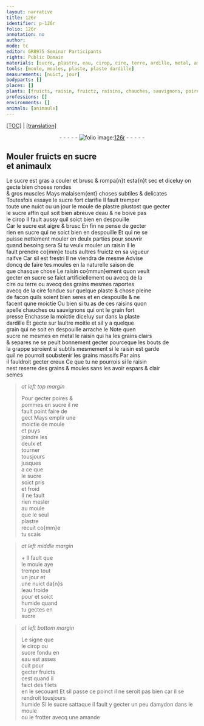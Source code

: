 ```yaml
---
layout: narrative
title: 126r
identifier: p-126r
folio: 126r
annotation: no
author:
mode: tc
editor: GR8975 Seminar Participants
rights: Public Domain
materials: [sucre, plastre, eau, cirop, cire, terre, ardille, metal, amydon, amande]
tools: [moule, moules, plaste, plaste dardille]
measurements: [nuict, jour]
bodyparts: []
places: []
plants: [fruicts, raisin, fruictz, raisins, chauches, sauvignons, poires, pommes]
professions: []
environments: []
animals: [animaulx]
---
```


<p><a href="{{ site.baseurl }}/diplomatic/" target="_blank">[TOC]</a> | <a href="{{ site.baseurl }}/texts/p-126r_tl/">[translation]</a></p><div class="folio" align="center">- - - - - <a href="http://gallica.bnf.fr/ark:/12148/btv1b10500001g/f257.item.r=" target="_blank"><img src="https://cu-mkp.github.io/2017-workshop-edition/assets/photo-icon.png" alt="folio image: " style="display:inline-block; margin-bottom:-3px;"/>126r</a> - - - - - </div>  
  

## Mouler <span class="pa">fruicts</span> en <span class="m">sucre</span><br/> et <span class="al">animaulx</span>

 
Le <span class="m">sucre</span> est gras <span class="add">a couler et brusc & rompa{n}t esta{n}t sec</span> et diceluy on gecte bien choses rondes<br/> & gros muscles Mays malaisem{ent} choses subtiles & delicates<br/> Toutesfois essaye le <span class="m">sucre</span> fort clarifie Il fault tremper<br/> toute une <span class="ms"><span class="tmp">nuict</span></span> ou un <span class="ms"><span class="tmp">jour</span></span> le <span class="tl">moule</span> de <span class="m">plastre</span> plustost que gecter<br/> le <span class="m">sucre</span> affin quil soit bien abreuve d<span class="m">eau</span> & ne boive pas<br/> le <span class="m">cirop</span> Il fault aussy quil soict bien en despouille<br/> Car le <span class="m">sucre</span> est aigre & brusc En fin ne pense de gecter<br/> rien en <span class="m">sucre</span> qui ne soict bien en despouille Et qui ne se<br/> puisse nettement mouler en deulx parties pour souvrir<br/> quand besoing sera Si tu veulx mouler un <span class="pa">raisin</span> Il le<br/> fault prendre co{mm}e touts aultres <span class="pa">fruictz</span> en sa vigueur<br/> naifve Car sil est frestri Il <span class="del">ne</span> viendra de mesme Advise<br/> doncq de faire tes <span class="tl">moules</span> en la naturelle <span class="tmp">saison</span> de<br/> <span class="del">que</span> chasque chose Le <span class="pa">raisin</span> co{mmun}ement quon veult<br/> gecter en <span class="m">sucre</span> se faict artificiellement ou avecq de la<br/> <span class="m">cire</span> ou <span class="m">terre</span> ou avecq des grains mesmes raportes<br/> avecq de la <span class="m">cire</span> fondue sur quelque <span class="tl">plaste</span> & chose pleine<br/> de facon quils soient bien seres et en despouille & ne<br/> facent qune moictie Ou bien si tu as de ces <span class="pa">raisins</span> quon<br/> apelle <span class="pa">chauches</span> ou <span class="pa">sauvignons</span> qui ont le grain fort<br/> presse Enchasse la moictie diceluy <span class="del">sur</span> dans la <span class="tl">plaste<br/> d<span class="m">ardille</span></span> Et gecte sur laultre moitie et sil y a quelque<br/> grain qui ne soit en despouille arrache le Note quen<br/> <span class="m">sucre</span> ne mesmes en <span class="m">metal</span> le <span class="pa">raisin</span> qui ha les grains clairs<br/> & separes ne se peult bonnement gecter pourceque les bouts de<br/> la grappe seroient si subtils mesmement si le <span class="pa">raisin</span> est garde<br/> quil ne pourroit soubstenir les grains massifs Par ains<br/> il fauldroit gecter creux Ce que tu ne pourrois si le <span class="pa">raisin</span><br/> nest reserre des grains & <span class="del">moules</span> sans les avoir espars & clair<br/> semes
 
> *at left top margin*
> 
> 
>   Pour gecter <span class="pa">poires</span> &<br/> <span class="pa">pommes</span> en <span class="m">sucre</span> il ne<br/> fault point faire de<br/> gect Mays emplir une<br/> moictie de <span class="tl">moule</span><br/> et puys<br/> joindre les<br/> deulx et<br/> tourner<br/> tousjours<br/> jusques<br/> a ce que<br/> le <span class="m">sucre</span><br/> soict pris<br/> et froid<br/> Il ne fault<br/> rien mesler<br/> au <span class="tl">moule</span><br/> que le seul<br/> <span class="m">plastre</span><br/> recuit co{mm}e<br/> tu scais
 
> *at left middle margin*
> 
> 
>   \+ Il fault que<br/> le <span class="tl">moule</span> aye<br/> trempe tout<br/> un <span class="ms"><span class="tmp">jour</span></span> et<br/> une <span class="ms"><span class="tmp">nuict</span></span> da{n}s<br/> l<span class="m">eau</span> froide<br/> <span class="del">pour</span> et soict<br/> humide quand<br/> tu gectes en<br/> <span class="m">sucre</span>
 
> *at left bottom margin*
> 
> 
>   Le signe que<br/> le <span class="m">cirop</span> ou<br/> <span class="m">sucre</span> fondu en<br/> <span class="m">eau</span> est asses<br/> cuit pour<br/> gecter <span class="pa">fruicts</span><br/> cest quand il<br/> faict des filets<br/> en le secouant Et sil passe ce poinct il ne seroit pas bien car il se rendroit tousjours<br/> humide Si le <span class="m">sucre</span> sattaque il fault y gecter un peu d<span class="m">amydon</span> dans le <span class="tl">moule</span><br/> ou le frotter avecq une <span class="m">amande</span>
 

